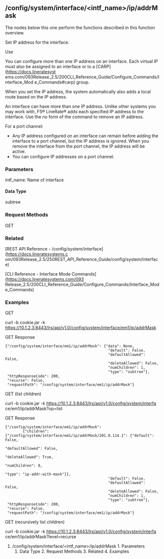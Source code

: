 ## /config/system/interface/<intf_name>/ip/addrMask

The nodes below this one perform the functions described in this function
overview.

Set IP address for the interface.

Use

You can configure more than one IP address on an interface. Each virtual IP
must also be assigned to an interface or to a [CARP](https://docs.lineratesyst
ems.com/093Release_2.5/200CLI_Reference_Guide/Configure_Commands/Interface_Mod
e_Commands#carp) group.

When you set the IP address, the system automatically also adds a local route
based on the IP address.

An interface can have more than one IP address. Unlike other systems you may
work with, F5® LineRate® adds each specified IP address to the interface. Use
the no form of the command to remove an IP address.

For a port channel:

  * Any IP address configured on an interface can remain before adding the interface to a port channel, but the IP address is ignored. When you remove the interface from the port channel, the IP address will be active.
  * You can configure IP addresses on a port channel.

### Parameters

intf_name: Name of interface

#### Data Type

subtree

### Request Methods

GET

### Related

[REST API Reference - /config/system/interface](https://docs.lineratesystems.c
om/093Release_2.5/250REST_API_Reference_Guide/config/system/interface)

[CLI Reference - Interface Mode Commands](https://docs.lineratesystems.com/093
Release_2.5/200CLI_Reference_Guide/Configure_Commands/Interface_Mode_Commands)

### Examples

GET

curl -b cookie.jar -k
https://10.1.2.3:8443/lrs/api/v1.0/config/system/interface/em1/ip/addrMask

GET Response

    
    {"/config/system/interface/em1/ip/addrMask": {"data": None,
                                                   "default": False,
                                                   "defaultAllowed": False,
                                                   "deleteAllowed": False,
                                                   "numChildren": 1,
                                                   "type": "subtree"},
     "httpResponseCode": 200,
     "recurse": False,
     "requestPath": "/config/system/interface/em1/ip/addrMask"}
    

GET (list children)

curl -b cookie.jar -k https://10.1.2.3:8443/lrs/api/v1.0/config/system/interfa
ce/em1/ip/addrMask?op=list

GET Response

    
    {"/config/system/interface/em1/ip/addrMask": 
            {"children": {"/config/system/interface/em1/ip/addrMask/201.0.114.1": {"default": False,
                                                                                   "defaultAllowed": False,
                                                                                   "deleteAllowed": True,
                                                                                   "numChildren": 0,
                                                                                   "type": "ip-addr-with-mask"}},
                                                   "default": False,
                                                   "defaultAllowed": False,
                                                   "deleteAllowed": False,
                                                   "numChildren": 1,
                                                   "type": "subtree"},
     "httpResponseCode": 200,
     "recurse": False,
     "requestPath": "/config/system/interface/em1/ip/addrMask"}
    

GET (recursively list children)

curl -b cookie.jar -k https://10.1.2.3:8443/lrs/api/v1.0/config/system/interfa
ce/em1/ip/addrMask?level=recurse

  1. /config/system/interface/<intf_name>/ip/addrMask
    1. Parameters
      1. Data Type
    2. Request Methods
    3. Related
    4. Examples

